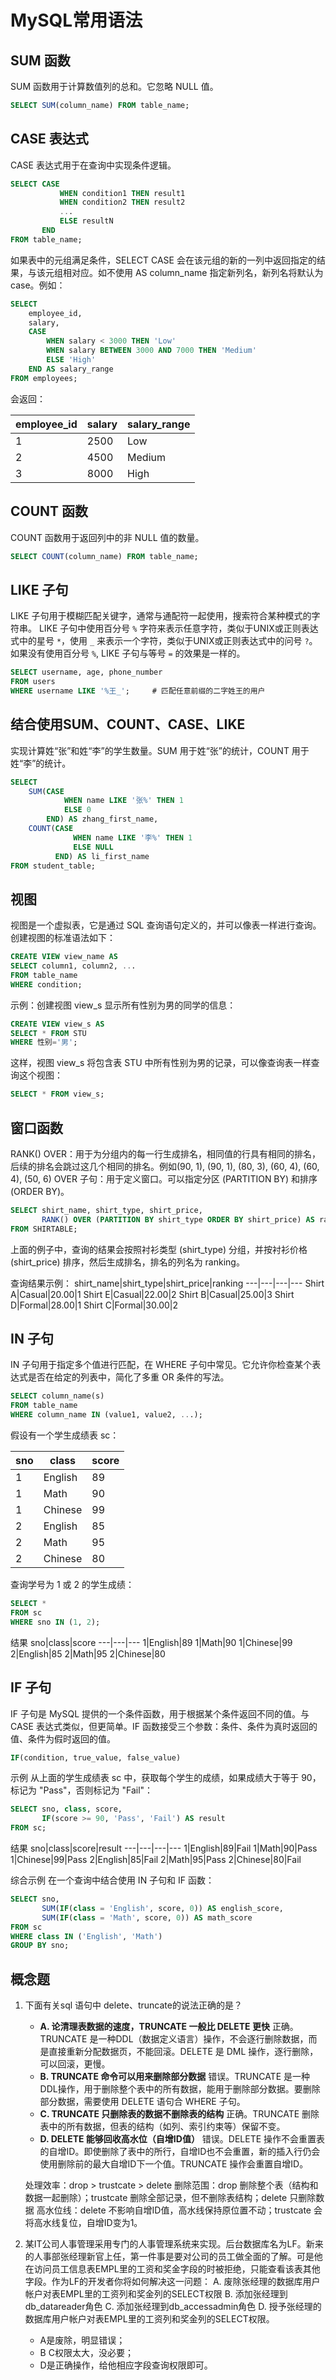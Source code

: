 # MySQL常用语法

## SUM 函数

SUM 函数用于计算数值列的总和。它忽略 NULL 值。

```sql
SELECT SUM(column_name) FROM table_name;
```

## CASE 表达式

CASE 表达式用于在查询中实现条件逻辑。

```sql
SELECT CASE 
           WHEN condition1 THEN result1
           WHEN condition2 THEN result2
           ...
           ELSE resultN
       END
FROM table_name;
```

如果表中的元组满足条件，SELECT CASE 会在该元组的新的一列中返回指定的结果，与该元组相对应。如不使用 AS column_name 指定新列名，新列名将默认为 case。例如：

```sql
SELECT 
    employee_id, 
    salary,
    CASE 
        WHEN salary < 3000 THEN 'Low'
        WHEN salary BETWEEN 3000 AND 7000 THEN 'Medium'
        ELSE 'High'
    END AS salary_range
FROM employees;
```

会返回：

employee_id | salary | salary_range
------------|--------|--------------
1           | 2500   | Low
2           | 4500   | Medium
3           | 8000   | High

## COUNT 函数

COUNT 函数用于返回列中的非 NULL 值的数量。

```sql
SELECT COUNT(column_name) FROM table_name;
```

## LIKE 子句

LIKE 子句用于模糊匹配关键字，通常与通配符一起使用，搜索符合某种模式的字符串。
LIKE 子句中使用百分号 `%` 字符来表示任意字符，类似于UNIX或正则表达式中的星号 `*`，使用 `_` 来表示一个字符，类似于UNIX或正则表达式中的问号 `?`。如果没有使用百分号 `%`, LIKE 子句与等号 `=` 的效果是一样的。

```sql
SELECT username, age, phone_number
FROM users 
WHERE username LIKE '%王_';     # 匹配任意前缀的二字姓王的用户
```

## 结合使用SUM、COUNT、CASE、LIKE

实现计算姓“张”和姓“李”的学生数量。SUM 用于姓“张”的统计，COUNT 用于姓“李”的统计。

```sql
SELECT 
    SUM(CASE 
            WHEN name LIKE '张%' THEN 1 
            ELSE 0 
        END) AS zhang_first_name,
    COUNT(CASE 
              WHEN name LIKE '李%' THEN 1 
              ELSE NULL 
          END) AS li_first_name
FROM student_table;
```

## 视图

视图是一个虚拟表，它是通过 SQL 查询语句定义的，并可以像表一样进行查询。创建视图的标准语法如下：

```sql
CREATE VIEW view_name AS 
SELECT column1, column2, ... 
FROM table_name 
WHERE condition;
```

示例：创建视图 view_s 显示所有性别为男的同学的信息：

```sql
CREATE VIEW view_s AS
SELECT * FROM STU
WHERE 性别='男';
```

这样，视图 view_s 将包含表 STU 中所有性别为男的记录，可以像查询表一样查询这个视图：

```sql
SELECT * FROM view_s;
```

## 窗口函数

RANK() OVER：用于为分组内的每一行生成排名，相同值的行具有相同的排名，后续的排名会跳过这几个相同的排名。例如(90, 1), (90, 1), (80, 3), (60, 4), (60, 4), (50, 6)
OVER 子句：用于定义窗口。可以指定分区 (PARTITION BY) 和排序 (ORDER BY)。

```sql
SELECT shirt_name, shirt_type, shirt_price,
       RANK() OVER (PARTITION BY shirt_type ORDER BY shirt_price) AS ranking
FROM SHIRTABLE;
```

上面的例子中，查询的结果会按照衬衫类型 (shirt_type) 分组，并按衬衫价格 (shirt_price) 排序，然后生成排名，排名的列名为 ranking。

查询结果示例：
shirt_name|shirt_type|shirt_price|ranking
---|---|---|---
Shirt A|Casual|20.00|1
Shirt E|Casual|22.00|2
Shirt B|Casual|25.00|3
Shirt D|Formal|28.00|1
Shirt C|Formal|30.00|2

## IN 子句

IN 子句用于指定多个值进行匹配，在 WHERE 子句中常见。它允许你检查某个表达式是否在给定的列表中，简化了多重 OR 条件的写法。

```sql
SELECT column_name(s)
FROM table_name
WHERE column_name IN (value1, value2, ...);
```

假设有一个学生成绩表 sc：

sno|class|score
---|---|---
1|English|89
1|Math|90
1|Chinese|99
2|English|85
2|Math|95
2|Chinese|80

查询学号为 1 或 2 的学生成绩：

```sql
SELECT *
FROM sc
WHERE sno IN (1, 2);
```

结果
sno|class|score
---|---|---
1|English|89
1|Math|90
1|Chinese|99
2|English|85
2|Math|95
2|Chinese|80

## IF 子句

IF 子句是 MySQL 提供的一个条件函数，用于根据某个条件返回不同的值。与 CASE 表达式类似，但更简单。IF 函数接受三个参数：条件、条件为真时返回的值、条件为假时返回的值。

```sql
IF(condition, true_value, false_value)
```

示例
从上面的学生成绩表 sc 中，获取每个学生的成绩，如果成绩大于等于 90，标记为 "Pass"，否则标记为 "Fail"：

```sql
SELECT sno, class, score,
       IF(score >= 90, 'Pass', 'Fail') AS result
FROM sc;
```

结果
sno|class|score|result
---|---|---|---
1|English|89|Fail
1|Math|90|Pass
1|Chinese|99|Pass
2|English|85|Fail
2|Math|95|Pass
2|Chinese|80|Fail

综合示例
在一个查询中结合使用 IN 子句和 IF 函数：

```sql
SELECT sno,
       SUM(IF(class = 'English', score, 0)) AS english_score,
       SUM(IF(class = 'Math', score, 0)) AS math_score
FROM sc
WHERE class IN ('English', 'Math')
GROUP BY sno;
```

## 概念题

1. 下面有关sql 语句中 delete、truncate的说法正确的是？
   - **A. 论清理表数据的速度，TRUNCATE 一般比 DELETE 更快**
   正确。TRUNCATE 是一种DDL（数据定义语言）操作，不会逐行删除数据，而是直接重新分配数据页，不能回滚。DELETE 是 DML 操作，逐行删除，可以回滚，更慢。
   - **B. TRUNCATE 命令可以用来删除部分数据**
   错误。TRUNCATE 是一种DDL操作，用于删除整个表中的所有数据，能用于删除部分数据。要删除部分数据，需要使用 DELETE 语句合 WHERE 子句。
   - **C. TRUNCATE 只删除表的数据不删除表的结构**
   正确。TRUNCATE 删除表中的所有数据，但表的结构（如列、索引约束等）保留不变。
   - **D. DELETE 能够回收高水位（自增ID值）**
   错误。DELETE 操作不会重置表的自增ID。即使删除了表中的所行，自增ID也不会重置，新的插入行仍会使用删除前的最大自增ID下一个值。TRUNCATE 操作会重置自增ID。

    处理效率：drop > trustcate > delete
    删除范围：drop 删除整个表（结构和数据一起删除）；trustcate 删除全部记录，但不删除表结构；delete 只删除数据
    高水位线：delete 不影响自增ID值，高水线保持原位置不动；trustcate 会将高水线复位，自增ID变为1。
2. 某IT公司人事管理采用专门的人事管理系统来实现。后台数据库名为LF。新来的人事部张经理新官上任，第一件事是要对公司的员工做全面的了解。可是他在访问员工信息表EMPL里的工资和奖金字段的时被拒绝，只能查看该表其他字段。作为LF的开发者你将如何解决这一问题：
    A. 废除张经理的数据库用户帐户对表EMPL里的工资列和奖金列的SELECT权限
    B. 添加张经理到db_datareader角色
    C. 添加张经理到db_accessadmin角色
    D. 授予张经理的数据库用户帐户对表EMPL里的工资列和奖金列的SELECT权限。

    - A是废除，明显错误；
    - B C权限太大，没必要；
    - D是正确操作，给他相应字段查询权限即可。
